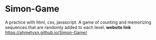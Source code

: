# Simon-Game
A practice with html, css, javascript. A game of counting and memorizing sequences that are randomly added to each level.
**website link** 
https://ahmetysn.github.io/Simon-Game/

